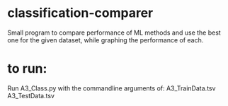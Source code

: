 # classification-comparer
Small program to compare performance of ML methods and use the best one for the given dataset, while graphing the performance of each.

# to run:
Run A3_Class.py with the commandline arguments of: A3_TrainData.tsv A3_TestData.tsv

